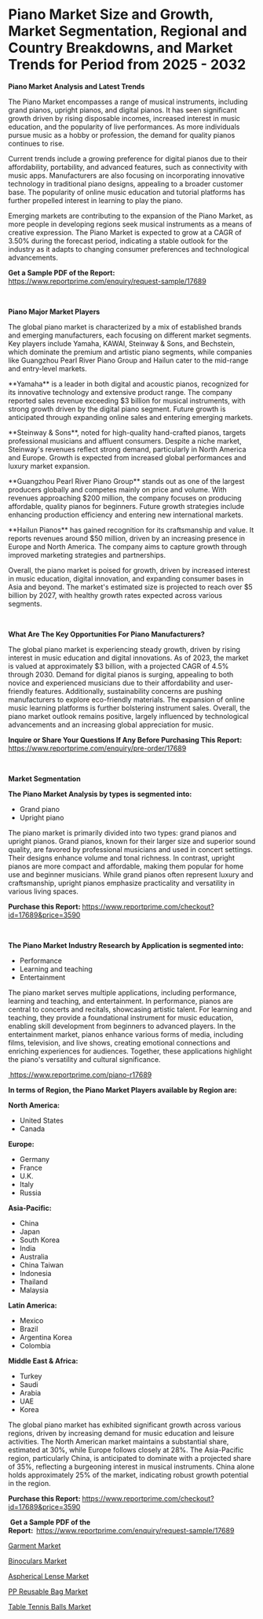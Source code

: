 <p><h1>Piano Market Size and Growth, Market Segmentation, Regional and Country Breakdowns, and Market Trends for Period from 2025 -  2032</h1></p><p><strong>Piano Market Analysis and Latest Trends</strong></p>
<p><p>The Piano Market encompasses a range of musical instruments, including grand pianos, upright pianos, and digital pianos. It has seen significant growth driven by rising disposable incomes, increased interest in music education, and the popularity of live performances. As more individuals pursue music as a hobby or profession, the demand for quality pianos continues to rise.</p><p>Current trends include a growing preference for digital pianos due to their affordability, portability, and advanced features, such as connectivity with music apps. Manufacturers are also focusing on incorporating innovative technology in traditional piano designs, appealing to a broader customer base. The popularity of online music education and tutorial platforms has further propelled interest in learning to play the piano.</p><p>Emerging markets are contributing to the expansion of the Piano Market, as more people in developing regions seek musical instruments as a means of creative expression. The Piano Market is expected to grow at a CAGR of 3.50% during the forecast period, indicating a stable outlook for the industry as it adapts to changing consumer preferences and technological advancements.</p></p>
<p><strong>Get a Sample PDF of the Report:&nbsp;</strong> <a href="https://www.reportprime.com/enquiry/request-sample/17689?utm_campaign=1133&utm_medium=2&utm_source=Github&utm_content=ia&utm_term=18032025&utm_id=piano">https://www.reportprime.com/enquiry/request-sample/17689</a></p>
<p>&nbsp;</p>
<p><strong>Piano Major Market Players</strong></p>
<p><p>The global piano market is characterized by a mix of established brands and emerging manufacturers, each focusing on different market segments. Key players include Yamaha, KAWAI, Steinway & Sons, and Bechstein, which dominate the premium and artistic piano segments, while companies like Guangzhou Pearl River Piano Group and Hailun cater to the mid-range and entry-level markets.</p><p>**Yamaha** is a leader in both digital and acoustic pianos, recognized for its innovative technology and extensive product range. The company reported sales revenue exceeding $3 billion for musical instruments, with strong growth driven by the digital piano segment. Future growth is anticipated through expanding online sales and entering emerging markets.</p><p>**Steinway & Sons**, noted for high-quality hand-crafted pianos, targets professional musicians and affluent consumers. Despite a niche market, Steinway's revenues reflect strong demand, particularly in North America and Europe. Growth is expected from increased global performances and luxury market expansion.</p><p>**Guangzhou Pearl River Piano Group** stands out as one of the largest producers globally and competes mainly on price and volume. With revenues approaching $200 million, the company focuses on producing affordable, quality pianos for beginners. Future growth strategies include enhancing production efficiency and entering new international markets.</p><p>**Hailun Pianos** has gained recognition for its craftsmanship and value. It reports revenues around $50 million, driven by an increasing presence in Europe and North America. The company aims to capture growth through improved marketing strategies and partnerships.</p><p>Overall, the piano market is poised for growth, driven by increased interest in music education, digital innovation, and expanding consumer bases in Asia and beyond. The market's estimated size is projected to reach over $5 billion by 2027, with healthy growth rates expected across various segments.</p></p>
<p>&nbsp;</p>
<p><strong>What Are The Key Opportunities For Piano Manufacturers?</strong></p>
<p><p>The global piano market is experiencing steady growth, driven by rising interest in music education and digital innovations. As of 2023, the market is valued at approximately $3 billion, with a projected CAGR of 4.5% through 2030. Demand for digital pianos is surging, appealing to both novice and experienced musicians due to their affordability and user-friendly features. Additionally, sustainability concerns are pushing manufacturers to explore eco-friendly materials. The expansion of online music learning platforms is further bolstering instrument sales. Overall, the piano market outlook remains positive, largely influenced by technological advancements and an increasing global appreciation for music.</p></p>
<p><strong>Inquire or Share Your Questions If Any Before Purchasing This Report:</strong> <a href="https://www.reportprime.com/enquiry/pre-order/17689?utm_campaign=1133&utm_medium=2&utm_source=Github&utm_content=ia&utm_term=18032025&utm_id=piano">https://www.reportprime.com/enquiry/pre-order/17689</a></p>
<p>&nbsp;</p>
<p><strong>Market Segmentation</strong></p>
<p><strong>The Piano Market Analysis by types is segmented into:</strong></p>
<p><ul><li>Grand piano</li><li>Upright piano</li></ul></p>
<p><p>The piano market is primarily divided into two types: grand pianos and upright pianos. Grand pianos, known for their larger size and superior sound quality, are favored by professional musicians and used in concert settings. Their designs enhance volume and tonal richness. In contrast, upright pianos are more compact and affordable, making them popular for home use and beginner musicians. While grand pianos often represent luxury and craftsmanship, upright pianos emphasize practicality and versatility in various living spaces.</p></p>
<p><strong>Purchase this Report:&nbsp;</strong><a href="https://www.reportprime.com/checkout?id=17689&price=3590&utm_campaign=1133&utm_medium=2&utm_source=Github&utm_content=ia&utm_term=18032025&utm_id=piano">https://www.reportprime.com/checkout?id=17689&price=3590</a></p>
<p>&nbsp;</p>
<p><strong>The Piano Market Industry Research by Application is segmented into:</strong></p>
<p><ul><li>Performance</li><li>Learning and teaching</li><li>Entertainment</li></ul></p>
<p><p>The piano market serves multiple applications, including performance, learning and teaching, and entertainment. In performance, pianos are central to concerts and recitals, showcasing artistic talent. For learning and teaching, they provide a foundational instrument for music education, enabling skill development from beginners to advanced players. In the entertainment market, pianos enhance various forms of media, including films, television, and live shows, creating emotional connections and enriching experiences for audiences. Together, these applications highlight the piano's versatility and cultural significance.</p></p>
<p><a href="https://www.reportprime.com/piano-r17689?utm_campaign=1133&utm_medium=2&utm_source=Github&utm_content=ia&utm_term=18032025&utm_id=piano">&nbsp;https://www.reportprime.com/piano-r17689</a></p>
<p><strong>In terms of Region, the Piano Market Players available by Region are:</strong></p>
<p>
    <p> <strong> North America: </strong>
        <ul>
            <li>United States</li>
            <li>Canada</li>
        </ul>
        </p> 
    <p> <strong> Europe: </strong>
        <ul>
            <li>Germany</li>
            <li>France</li>
            <li>U.K.</li>
            <li>Italy</li>
            <li>Russia</li>
        </ul>
        </p> 
    <p> <strong> Asia-Pacific: </strong>
        <ul>
            <li>China</li>
            <li>Japan</li>
            <li>South Korea</li>
            <li>India</li>
            <li>Australia</li>
            <li>China Taiwan</li>
            <li>Indonesia</li>
            <li>Thailand</li>
            <li>Malaysia</li>
        </ul>
        </p> 
    <p> <strong> Latin America: </strong>
        <ul>
            <li>Mexico</li>
            <li>Brazil</li>
            <li>Argentina Korea</li>
            <li>Colombia</li>
        </ul>
        </p> 
    <p> <strong> Middle East & Africa: </strong>
        <ul>
            <li>Turkey</li>
            <li>Saudi</li>
            <li>Arabia</li>
            <li>UAE</li>
            <li>Korea</li>
        </ul>
    </p>
    </p>
<p><p>The global piano market has exhibited significant growth across various regions, driven by increasing demand for music education and leisure activities. The North American market maintains a substantial share, estimated at 30%, while Europe follows closely at 28%. The Asia-Pacific region, particularly China, is anticipated to dominate with a projected share of 35%, reflecting a burgeoning interest in musical instruments. China alone holds approximately 25% of the market, indicating robust growth potential in the region.</p></p>
<p><strong>Purchase this Report: </strong><a href="https://www.reportprime.com/checkout?id=17689&price=3590&utm_campaign=1133&utm_medium=2&utm_source=Github&utm_content=ia&utm_term=18032025&utm_id=piano">https://www.reportprime.com/checkout?id=17689&price=3590</a></p>
<p>&nbsp;<strong>Get a Sample PDF of the Report:&nbsp;&nbsp;</strong><a href="https://www.reportprime.com/enquiry/request-sample/17689?utm_campaign=1133&utm_medium=2&utm_source=Github&utm_content=ia&utm_term=18032025&utm_id=piano">https://www.reportprime.com/enquiry/request-sample/17689</a></p>
<p><strong></strong></p>
<p><p><a href="https://github.com/siriyagayo/Market-Research-Report-List-1/blob/main/garment-market.md?utm_campaign=1133&utm_medium=2&utm_source=Github&utm_content=ia&utm_term=18032025&utm_id=piano">Garment Market</a></p><p><a href="https://github.com/klinzenisaa/Market-Research-Report-List-1/blob/main/binoculars-market.md?utm_campaign=1133&utm_medium=2&utm_source=Github&utm_content=ia&utm_term=18032025&utm_id=piano">Binoculars Market</a></p><p><a href="https://github.com/prumrupear/Market-Research-Report-List-1/blob/main/aspherical-lense-market.md?utm_campaign=1133&utm_medium=2&utm_source=Github&utm_content=ia&utm_term=18032025&utm_id=piano">Aspherical Lense Market</a></p><p><a href="https://github.com/goreabeeran/Market-Research-Report-List-1/blob/main/pp-reusable-bag-market.md?utm_campaign=1133&utm_medium=2&utm_source=Github&utm_content=ia&utm_term=18032025&utm_id=piano">PP Reusable Bag Market</a></p><p><a href="https://github.com/romeoacuffap/Market-Research-Report-List-1/blob/main/table-tennis-balls-market.md?utm_campaign=1133&utm_medium=2&utm_source=Github&utm_content=ia&utm_term=18032025&utm_id=piano">Table Tennis Balls Market</a></p></p>